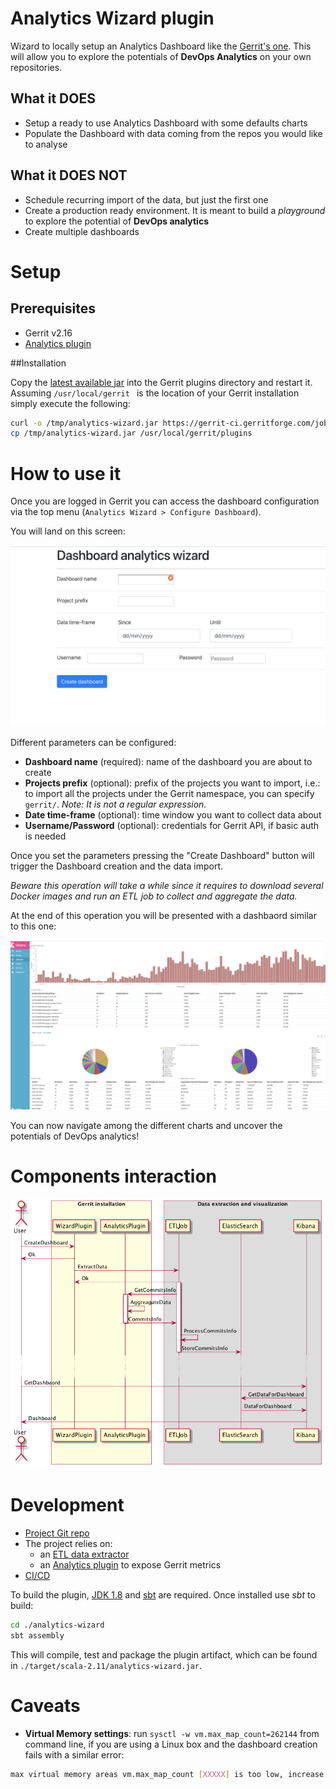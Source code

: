 # Analytics Wizard plugin

Wizard to locally setup an Analytics Dashboard like the [Gerrit's one](https://gerrit-analytics.gerritforge.com).
This will allow you to explore the potentials of **DevOps Analytics** on your own repositories.

## What it DOES
* Setup a ready to use Analytics Dashboard with some defaults charts
* Populate the Dashboard with data coming from the repos you would like to analyse

## What it DOES NOT
* Schedule recurring import of the data, but just the first one
* Create a production ready environment. It is meant to build a *playground* to explore the potential of **DevOps
analytics**
* Create multiple dashboards

# Setup

## Prerequisites
* Gerrit v2.16
* [Analytics plugin](https://gerrit.googlesource.com/plugins/analytics/)

##Installation

Copy the [latest available jar](https://gerrit-ci.gerritforge.com/job/plugin-analytics-wizard-sbt-master-master/) into the Gerrit plugins directory and restart it.
Assuming `/usr/local/gerrit ` is the location of your Gerrit installation simply execute the following:

```bash
curl -o /tmp/analytics-wizard.jar https://gerrit-ci.gerritforge.com/job/plugin-analytics-wizard-sbt-master-master/analytics-wizard.jar &&\
cp /tmp/analytics-wizard.jar /usr/local/gerrit/plugins
```

# How to use it
Once you are logged in Gerrit you can access the dashboard configuration via the top menu (`Analytics Wizard > Configure Dashboard`).

You will land on this screen:

![alt text](./resources/wizard.png "Wizard screen")

Different parameters can be configured:
* **Dashboard name** (required): name of the dashboard you are about to create
* **Projects prefix** (optional): prefix of the projects you want to import, i.e.: to import all the projects under the Gerrit namespace, you can specify `gerrit/`. *Note: It is not a regular expression.*
* **Date time-frame** (optional): time window you want to collect data about
* **Username/Password** (optional): credentials for Gerrit API, if basic auth is needed

Once you set the parameters pressing the "Create Dashboard" button will trigger the Dashboard creation and the data import.

*Beware this operation will take a while since it requires to download several Docker images and run an ETL job to collect and aggregate the data.*

At the end of this operation you will be presented with a dashbaord similar to this one:

![alt text](./resources/dashboard.png "Wizard screen")

You can now navigate among the different charts and uncover the potentials of DevOps analytics!

# Components interaction

![alt text](./resources/sequence.png "Components interactions")

# Development

* [Project Git repo](https://gerrit.googlesource.com/plugins/analytics-wizard/)
* The project relies on:
  * an [ETL data extractor](https://gerrit.googlesource.com/apps/analytics-etl)
  * an [Analytics plugin](https://gerrit.googlesource.com/plugins/analytics/) to expose Gerrit metrics
* [CI/CD](https://gerrit-ci.gerritforge.com/job/plugin-analytics-wizard-sbt-master-master/)

To build the plugin, [JDK 1.8](https://www.oracle.com/technetwork/java/javase/downloads/jdk8-downloads-2133151.html) and [sbt](https://www.scala-sbt.org/) are required.
Once installed use *sbt* to build:
```bash
cd ./analytics-wizard
sbt assembly
```

This will compile, test and package the plugin artifact, which can be found in `./target/scala-2.11/analytics-wizard.jar`.

# Caveats

* **Virtual Memory settings**: run `sysctl -w vm.max_map_count=262144` from command line, if you are using a Linux box
and the dashboard creation fails with a similar error:

```bash
max virtual memory areas vm.max_map_count [XXXXX] is too low, increase to at least [262144]
```